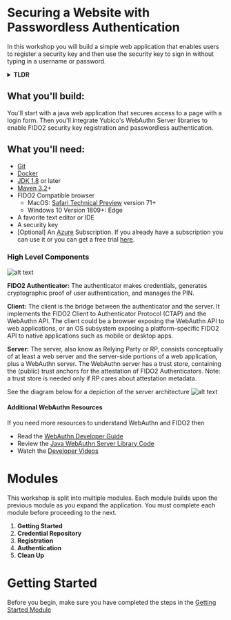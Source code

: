 # Securing a Website with Passwordless Authentication
In this workshop you will build a simple web application that enables users to register a security key and then use the security key to sign in without typing in a username or password.

<details>
<summary><strong>TLDR</strong></summary><p>

If you'd rather see the end result without installing the dependencies and going through all the steps then do this _(requires docker)_:
1. Clone the repo
   ```
   git clone https://github.com/YubicoLabs/java-webauthn-passwordless-workshop
   ```
2. Build the docker image
   ```
   docker build -t example/demo:latest java-webauthn-passwordless-workshop/4_Authentication/complete/.
   ```
3. Run the image
   ```
   docker run -p 8443:8443 example/demo:latest
   ```
4. Open `https://localhost:8443/` in a CTAP2 compatible browser (Edge on Windows 10 1809+ or Safari Technology Preview on macOS)
5. Sign in with username `user` and password `password`
6. Register a security key
7. Sign out
8.  Click `Passwordless sign in` to sign in without typing a username or password

<p></details>

## What you'll build:
You'll start with a java web application that secures access to a page with a login form. Then you'll integrate Yubico's WebAuthn Server libraries to enable FIDO2 security key registration and passwordless authentication. 

## What you'll need:
* [Git](https://git-scm.com/)
* [Docker](https://docs.docker.com/install/)
* [JDK 1.8](https://www.oracle.com/technetwork/java/javase/downloads/index.html) or later
* [Maven 3.2](https://maven.apache.org/download.cgi)+
* FIDO2 Compatible browser
  * MacOS: [Safari Technical Preview](https://developer.apple.com/safari/technology-preview/) version 71+
  * Windows 10 Version 1809+: Edge
* A favorite text editor or IDE
* A security key
* [Optional] An [Azure](https://azure.microsoft.com/) Subscription. If you already have a subscription you can use it or you can get a free trial [here](https://azure.microsoft.com/free/).


### High Level Components
![alt text](./images/highlevelcomponents.png "High Level Components")

**FIDO2 Authenticator:**
The authenticator makes credentials, generates cryptographic proof of user authentication, and manages the PIN.

**Client:**
The client is the bridge between the authenticator and the server. It implements the FIDO2 Client to Authenticator Protocol (CTAP) and the WebAuthn API. The client could be a browser exposing the WebAuthn API to web applications, or an OS subsystem exposing a platform-specific FIDO2 API to native applications such as mobile or desktop apps.

**Server:**
The server, also know as Relying Party or RP, consists conceptually of at least a web server and the server-side portions of a web application, plus a WebAuthn server. The WebAuthn server has a trust store, containing the (public) trust anchors for the attestation of FIDO2 Authenticators. Note: a trust store is needed only if RP cares about attestation metadata.

See the diagram below for a depiction of the server architecture
![alt text](./images/serverarchitecture.png "Server Architecture")

#### Additional WebAuthn Resources
If you need more resources to understand WebAuthn and FIDO2 then
* Read the [WebAuthn Developer Guide](https://developers.yubico.com/WebAuthn/WebAuthn_Developer_Guide/)
* Review the [Java WebAuthn Server Library Code](https://github.com/Yubico/java-webauthn-server)
* Watch the [Developer Videos](https://www.yubico.com/why-yubico/for-developers/developer-videos/)

# Modules
This workshop is split into multiple modules. Each module builds upon the previous module as you expand the application. You must complete each module before proceeding to the next.

1.	**Getting Started**
2.	**Credential Repository**
3.	**Registration**
4.	**Authentication**
1.  **Clean Up**

# Getting Started
Before you begin, make sure you have completed the steps in the [Getting Started Module](./1_Getting_Started/README.md)
